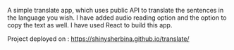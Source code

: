 A simple translate app, which uses public API to translate the sentences in the language you wish. I have added audio reading option and the option to copy the text as well.
I have used React to build this app.

Project deployed on : https://shinysherbina.github.io/translate/
